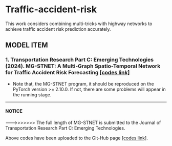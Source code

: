 # Traffic-accident-risk
This work considers combining multi-tricks with highway networks to achieve traffic accident risk prediction accurately.  

## MODEL ITEM
### 1. Transportation Research Part C: Emerging Technologies (2024). MG-STNET: A Multi-Graph Spatio-Temporal Network for Traffic Accident Risk Forecasting [[codes link]](https://github.com/zouguojian/Traffic-accident-prediction/tree/main/MG-STNET)  
* Note that, the MG-STNET program, it should be reproduced on the PyTorch version >= 2.10.0. 
If not, there are some problems will appear in the running stage.
---

#### NOTICE   
--->>>>>>> The full length of MG-STNET is submitted to the Journal of Transportation Research Part C: Emerging Technologies.     

Above codes have been uploaded to the Git-Hub page [[codes link]](https://github.com/zouguojian/Traffic-accident-prediction/tree/main/MG-STNET).  

